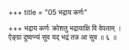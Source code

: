 +++
title = "05 भद्राय कर्णः"

+++
भद्राय कर्णः क्रोशतु भद्रायाक्षि वि वेपताम् ।  
ऐङ्ग्रा दुष्वप्न्यं सुव यद् भद्रं तन्न आ सुव ॥ ६ ॥